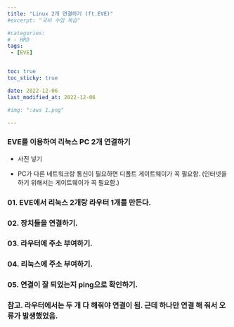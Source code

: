 ```yaml
---
title: "Linux 2개 연결하기 (ft.EVE)"
#excerpt: "국비 수업 복습"

#categories:
# - HRD
tags:
 - [EVE]


toc: true
toc_sticky: true

date: 2022-12-06
last_modified_at: 2022-12-06

#img: ":aws 1.png"

---
```


<!-- outline-start -->



### EVE를 이용하여 리눅스 PC 2개 연결하기

- 사진 넣기

- PC가 다른 네트워크랑 통신이 필요하면 디폴트 게이트웨이가 꼭 필요함.
(인터넷을 하기 위해서는 게이트웨이가 꼭 필요함.)





### 01. EVE에서 리눅스 2개랑 라우터 1개를 만든다.

### 02. 장치들을 연결하기.

### 03. 라우터에 주소 부여하기.

### 04. 리눅스에 주소 부여하기.

### 05. 연결이 잘 되었는지 ping으로 확인하기.

### 참고. 라우터에서는 두 개 다 해줘야 연결이 됨. 근데 하나만 연결 해 줘서 오류가 발생했었음.